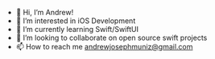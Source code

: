 - 👋 Hi, I’m Andrew!
- 👀 I’m interested in iOS Development
- 🌱 I’m currently learning Swift/SwiftUI
- 💞️ I’m looking to collaborate on open source swift projects
- 📫 How to reach me andrewjosephmuniz@gmail.com

<!---
am2089/am2089 is a ✨ special ✨ repository because its `README.md` (this file) appears on your GitHub profile.
You can click the Preview link to take a look at your changes.
--->
